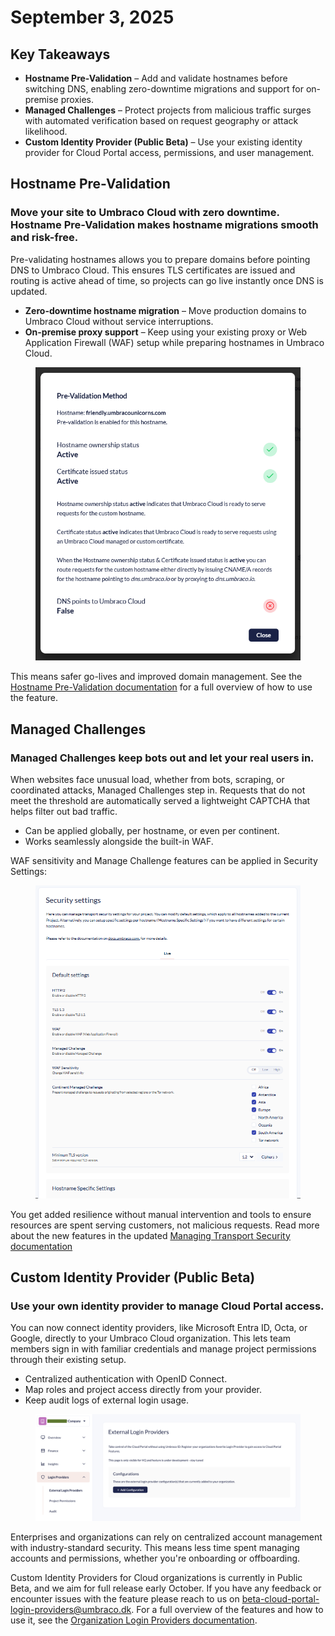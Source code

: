 # September 3, 2025

## Key Takeaways

* **Hostname Pre-Validation** – Add and validate hostnames before switching DNS, enabling zero-downtime migrations and support for on-premise proxies.
* **Managed Challenges** – Protect projects from malicious traffic surges with automated verification based on request geography or attack likelihood.
* **Custom Identity Provider (Public Beta)** – Use your existing identity provider for Cloud Portal access, permissions, and user management.

## Hostname Pre-Validation

### Move your site to Umbraco Cloud with zero downtime. Hostname Pre-Validation makes hostname migrations smooth and risk-free.

Pre-validating hostnames allows you to prepare domains before pointing DNS to Umbraco Cloud. This ensures TLS certificates are issued and routing is active ahead of time, so projects can go live instantly once DNS is updated.

* **Zero-downtime hostname migration** – Move production domains to Umbraco Cloud without service interruptions.
* **On-premise proxy support** – Keep using your existing proxy or Web Application Firewall (WAF) setup while preparing hostnames in Umbraco Cloud.

<figure><img src="../../go-live/manage-hostnames/images/pre-validation-status-modal.png" alt="A screenshot of the Pre-Validation status modal"></figure>

This means safer go-lives and improved domain management. See the [Hostname Pre-Validation documentation](../../go-live/manage-hostnames/hostname-pre-validation.md) for a full overview of how to use the feature.  

## Managed Challenges

### Managed Challenges keep bots out and let your real users in.

When websites face unusual load, whether from bots, scraping, or coordinated attacks, Managed Challenges step in. Requests that do not meet the threshold are automatically served a lightweight CAPTCHA that helps filter out bad traffic.

* Can be applied globally, per hostname, or even per continent.
* Works seamlessly alongside the built-in WAF.

WAF sensitivity and Manage Challenge features can be applied in Security Settings:
<figure><img src="../images/security-settings.png" alt="A screenshot of the Security Settings with the new features for Managed Challenges"></figure>

You get added resilience without manual intervention and tools to ensure resources are spent serving customers, not malicious requests. Read more about the new features in the updated [Managing Transport Security documentation](../../build-and-customize-your-solution/set-up-your-project/security/managing-transport-security.md)

## Custom Identity Provider (Public Beta)

### Use your own identity provider to manage Cloud Portal access.

You can now connect identity providers, like Microsoft Entra ID, Octa, or Google, directly to your Umbraco Cloud organization. This lets team members sign in with familiar credentials and manage project permissions through their existing setup.

* Centralized authentication with OpenID Connect.
* Map roles and project access directly from your provider.
* Keep audit logs of external login usage.

<figure><img src="../../.gitbook/assets/organization-external-login-provider.png" alt=""><figcaption></figcaption></figure>

Enterprises and organizations can rely on centralized account management with industry-standard security. This means less time spent managing accounts and permissions, whether you're onboarding or offboarding. 

Custom Identity Providers for Cloud organizations is currently in Public Beta, and we aim for full release early October. If you have any feedback or encounter issues with the feature please reach to us on <a href="mailto:beta-cloud-portal-login-providers@umbraco.dk">beta-cloud-portal-login-providers@umbraco.dk</a>. For a full overview of the features and how to use it, see the [Organization Login Providers documentation](../../begin-your-cloud-journey/the-cloud-portal/organizations/organization-login-providers.md). 